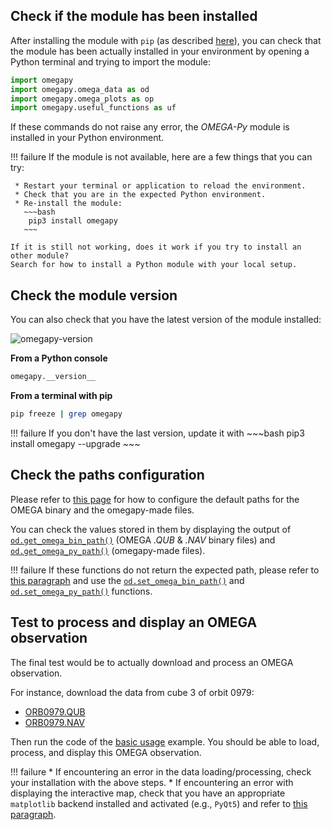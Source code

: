 ## Check if the module has been installed

After installing the module with `pip` (as described [here](../installation)), you can check that the module has been actually
installed in your environment by opening a Python terminal and trying to import the module:

~~~python
import omegapy
import omegapy.omega_data as od
import omegapy.omega_plots as op
import omegapy.useful_functions as uf
~~~

If these commands do not raise any error, the *OMEGA-Py* module is installed in your Python environment.

!!! failure
    If the module is not available, here are a few things that you can try:

     * Restart your terminal or application to reload the environment.
     * Check that you are in the expected Python environment.
     * Re-install the module:
       ~~~bash
        pip3 install omegapy
       ~~~

    If it is still not working, does it work if you try to install an other module?
    Search for how to install a Python module with your local setup.


## Check the module version

You can also check that you have the latest version of the module installed:

![omegapy-version](https://img.shields.io/badge/dynamic/json?url=https%3A%2F%2Fraw.githubusercontent.com%2FAStcherbinine%2Fomegapy%2Fmaster%2Fpackage.json&query=%24.version&prefix=v&logoColor=white&label=omegapy&labelColor=grey&color=blue&link=https%3A%2F%2Fpypi.org%2Fproject%2Fomegapy%2F)

**From a Python console**
~~~python
omegapy.__version__
~~~

**From a terminal with pip**
~~~bash
pip freeze | grep omegapy
~~~

!!! failure
    If you don't have the last version, update it with
    ~~~bash
    pip3 install omegapy --upgrade
    ~~~


## Check the paths configuration

Please refer to [this page](../configuration) for how to configure the default paths for the OMEGA binary and the 
omegapy-made files.

You can check the values stored in them by displaying the output of
[`od.get_omega_bin_path()`](../reference/omega_data/#omega_data.get_omega_bin_path)
(OMEGA *.QUB* & *.NAV* binary files) and
[`od.get_omega_py_path()`](../reference/omega_data/#omega_data.get_omega_py_path)
(omegapy-made files).

!!! failure
    If these functions do not return the expected path, please refer to
    [this paragraph](../configuration/#windows-or-if-you-have-troubles-using-the-environment-variables)
    and use the 
    [`od.set_omega_bin_path()`](../reference/omega_data/#omega_data.set_omega_bin_path)
    and
    [`od.set_omega_py_path()`](../reference/omega_data/#omega_data.set_omega_py_path)
    functions.


## Test to process and display an OMEGA observation

The final test would be to actually download and process an OMEGA observation.

For instance, download the data from cube 3 of orbit 0979:

 * [ORB0979.QUB](https://archives.esac.esa.int/psa/ftp/MARS-EXPRESS/OMEGA/MEX-M-OMEGA-2-EDR-FLIGHT-V1.0/DATA/ORB09/ORB0979_3.QUB)
 * [ORB0979.NAV](https://archives.esac.esa.int/psa/ftp/MARS-EXPRESS/OMEGA/MEX-M-OMEGA-2-EDR-FLIGHT-V1.0/DATA/GEM09/ORB0979_3.NAV)

Then run the code of the [basic usage](../basic_usage/) example. 
You should be able to load, process, and display this OMEGA observation.

!!! failure
    * If encountering an error in the data loading/processing, check your installation with the above steps.
    * If encountering an error with displaying the interactive map, check that you have an appropriate `matplotlib`
      backend installed and activated (e.g., `PyQt5`) and
      refer to [this paragraph](../data_visualization/#interactive-visualization).
